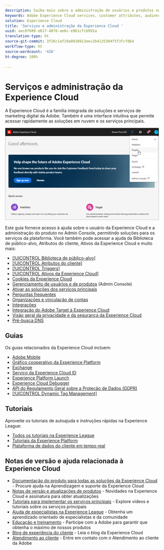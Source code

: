 ```yaml
---
description: Saiba mais sobre a administração de usuários e produtos no Adobe Admin Console, habilite soluções para os serviços da Experience Cloud e saiba mais sobre a Biblioteca de público-alvo, Atributos do cliente, Assets da Experience Cloud e muito mais.
keywords: Adobe Experience Cloud services, customer attributes, audiences, user and product administration
solution: Experience Cloud
title: 'Serviços e administração da Experience Cloud '
uuid: aec6f689-e617-4876-ae6c-e961cfcb991a
translation-type: ht
source-git-commit: 3f26c1af19a0838913eec2b4135304f5f3fcf0b4
workflow-type: ht
source-wordcount: '426'
ht-degree: 100%

---
```



# Serviços e administração da Experience Cloud

A Experience Cloud é a família integrada de soluções e serviços de marketing digital da Adobe. Também é uma interface intuitiva que permite acessar rapidamente as soluções em nuvem e os serviços principais.

![Experience Cloud](assets/cloud-pulldown.png)

Este guia fornece acesso à ajuda sobre o usuário da Experience Cloud e a administração do produto no Admin Console, permitindo soluções para os serviços da plataforma. Você também pode acessar a ajuda da Biblioteca de público-alvo, Atributos do cliente, Ativos da Experience Cloud e muito mais:

* [[!UICONTROL Biblioteca de público-alvo]](audience-library/audience-library.md)
* [[!UICONTROL Atributos do cliente]](attributes/attributes.md)
* [[!UICONTROL Triggers]](activation/triggers.md)
* [[!UICONTROL Ativos da Experience Cloud]](experience-cloud-assets/experience-cloud-assets.md)
* [Cookies da Experience Cloud](cookies/cookies-privacy.md)
* [Gerenciamento de usuários e de produtos](admin-getting-started/admin-getting-started.md) (Admin Console)
* [Ativar as soluções dos serviços principais](core-services/core-services.md)
* [Perguntas frequentes](admin-getting-started/admin-getting-started.md)
* [Organizações e vinculação de contas](admin-getting-started/organizations.md)
* [Integrações](marketing-cloud-integrations.md)
* [Integração do Adobe Target à Experience Cloud](https://docs.adobe.com/content/help/pt-BR/target/using/integrate/a4t/a4t.html)
* [Visão geral da privacidade e da segurança da Experience Cloud](assets/Adobe-Marketing-Cloud-Privacy-and-Security-Overview.pdf)
* [Pré-busca DNS](admin-getting-started/admin-getting-started.md#concept_6BC8C6856E3644F8956D7AD0A96383B7)

## Guias

Os guias relacionados da Experience Cloud incluem:

* [Adobe Mobile](https://docs.adobe.com/content/help/pt-BR/mobile-services/using/home.html)
* [Gráfico cooperativo da Experience Platform](https://docs.adobe.com/content/help/pt-BR/device-co-op/using/home.html)
* [Exchange](https://experiencecloud.adobeexchange.com/)
* [Serviço da Experience Cloud ID](https://docs.adobe.com/content/help/pt-BR/id-service/using/home.html)
* [Experience Platform Launch](https://docs.adobe.com/content/help/pt-BR/launch/using/overview.html)
* [Experience Cloud Debugger](https://docs.adobe.com/content/help/pt-BR/debugger/using/experience-cloud-debugger.html)
* [API do Regulamento Geral sobre a Proteção de Dados (GDPR)](https://www.adobe.io/apis/experiencecloud/gdpr.html)
* [[!UICONTROL Dynamic Tag Management]](https://docs.adobe.com/content/help/pt-BR/dtm/using/dtm-home.html)

## Tutoriais

Aproveite os tutoriais de autoajuda e instruções rápidas na Experience League:

* [Todos os tutoriais na Experience League](https://experienceleague.corp.adobe.com/?lang=en#quick-how-tos)
* [Tutoriais da Experience Platform](https://experienceleague.corp.adobe.com/docs/core-services-learn/tutorials/overview.html?lang=en)
* [Plataforma de dados do cliente em tempo real](https://experienceleague.corp.adobe.com/docs/platform-learn/tutorials/rtcdp/understanding-the-real-time-customer-data-platform.html?lang=en)

## Notas de versão e ajuda relacionada à Experience Cloud

* [Documentação do produto para todas as soluções da Experience Cloud](https://docs.adobe.com/content/help/pt-BR/experience-cloud/user-guides/home.html) - Procure ajuda na Aprendizagem e suporte da Experience Cloud
* [Notas de versão e atualizações de produtos](https://docs.adobe.com/content/help/pt-BR/release-notes/experience-cloud/current.html) - Novidades na Experience Cloud e assinatura para obter atualizações
* [Tutoriais para implementar os serviços principais](https://docs.adobe.com/content/help/pt-BR/core-services-learn/tutorials/overview.html) - Explore vídeos e tutoriais sobre os serviços principais
* [Ajuda de especialistas na Experience League](https://landing.adobe.com/experience-league/) - Obtenha um aprendizado orientado de especialistas e da comunidade
* [Educação e treinamento](https://helpx.adobe.com/br/learning.html?promoid=KAUDK) - Participe com a Adobe para garantir que obtenha o máximo de nossos produtos
* [Blog de experiência do cliente](https://theblog.adobe.com/customer-experience/) - Leia o blog da Experience Cloud
* [Atendimento ao cliente](https://helpx.adobe.com/br/contact/enterprise-support.ec.html) - Entre em contato com o Atendimento ao cliente da Adobe
